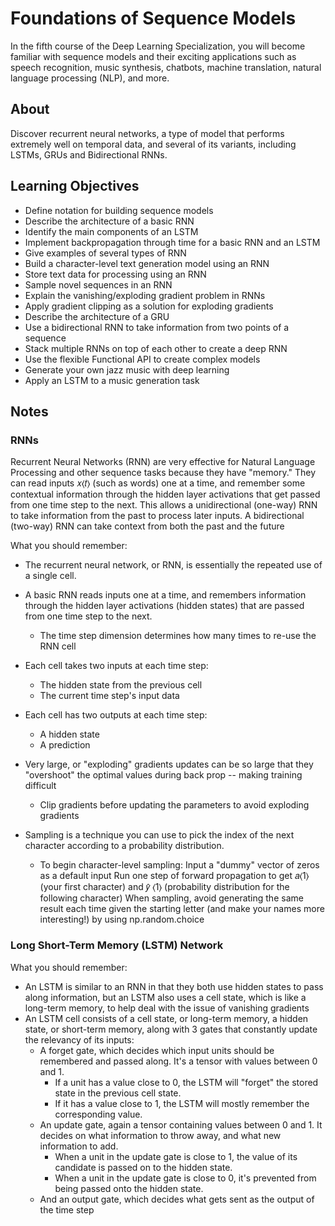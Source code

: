 # Foundations of Sequence Models

In the fifth course of the Deep Learning Specialization, you will become familiar with sequence models and their exciting applications such as speech recognition, music synthesis, chatbots, machine translation, natural language processing (NLP), and more. 

## About

Discover recurrent neural networks, a type of model that performs extremely well on temporal data, and several of its variants, including LSTMs, GRUs and Bidirectional RNNs.

## Learning Objectives

- Define notation for building sequence models
- Describe the architecture of a basic RNN
- Identify the main components of an LSTM
- Implement backpropagation through time for a basic RNN and an LSTM
- Give examples of several types of RNN
- Build a character-level text generation model using an RNN
- Store text data for processing using an RNN
- Sample novel sequences in an RNN
- Explain the vanishing/exploding gradient problem in RNNs
- Apply gradient clipping as a solution for exploding gradients
- Describe the architecture of a GRU
- Use a bidirectional RNN to take information from two points of a sequence
- Stack multiple RNNs on top of each other to create a deep RNN
- Use the flexible Functional API to create complex models
- Generate your own jazz music with deep learning
- Apply an LSTM to a music generation task

## Notes

### RNNs

Recurrent Neural Networks (RNN) are very effective for Natural Language Processing and other sequence tasks because they have "memory." They can read inputs 𝑥⟨𝑡⟩ (such as words) one at a time, and remember some contextual information through the hidden layer activations that get passed from one time step to the next. This allows a unidirectional (one-way) RNN to take information from the past to process later inputs. A bidirectional (two-way) RNN can take context from both the past and the future

What you should remember:

- The recurrent neural network, or RNN, is essentially the repeated use of a single cell.
- A basic RNN reads inputs one at a time, and remembers information through the hidden layer activations (hidden states) that are passed from one time step to the next.
    - The time step dimension determines how many times to re-use the RNN cell
- Each cell takes two inputs at each time step:
    - The hidden state from the previous cell
    - The current time step's input data
- Each cell has two outputs at each time step:
    - A hidden state
    - A prediction

- Very large, or "exploding" gradients updates can be so large that they "overshoot" the optimal values during back prop -- making training difficult
    - Clip gradients before updating the parameters to avoid exploding gradients
- Sampling is a technique you can use to pick the index of the next character according to a probability distribution.
    - To begin character-level sampling:
        Input a "dummy" vector of zeros as a default input
        Run one step of forward propagation to get 𝑎⟨1⟩ (your first character) and 𝑦̂ ⟨1⟩ (probability distribution for the following character)
        When sampling, avoid generating the same result each time given the starting letter (and make your names more interesting!) by using np.random.choice


### Long Short-Term Memory (LSTM) Network

What you should remember:

- An LSTM is similar to an RNN in that they both use hidden states to pass along information, but an LSTM also uses a cell state, which is like a long-term memory, to help deal with the issue of vanishing gradients
- An LSTM cell consists of a cell state, or long-term memory, a hidden state, or short-term memory, along with 3 gates that constantly update the relevancy of its inputs:
    - A forget gate, which decides which input units should be remembered and passed along. It's a tensor with values between 0 and 1.
        - If a unit has a value close to 0, the LSTM will "forget" the stored state in the previous cell state.
        - If it has a value close to 1, the LSTM will mostly remember the corresponding value.
    - An update gate, again a tensor containing values between 0 and 1. It decides on what information to throw away, and what new information to add.
        - When a unit in the update gate is close to 1, the value of its candidate is passed on to the hidden state.
        - When a unit in the update gate is close to 0, it's prevented from being passed onto the hidden state.
    - And an output gate, which decides what gets sent as the output of the time step 



